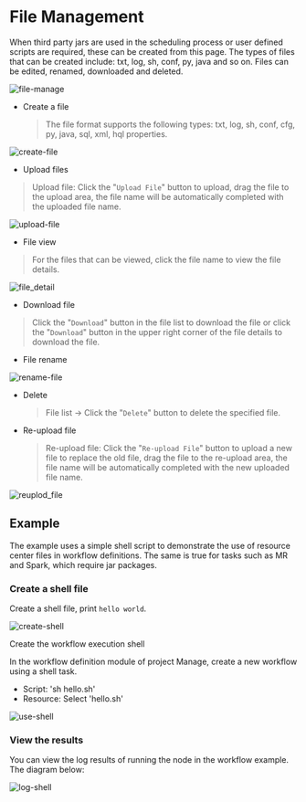 # File Management

When third party jars are used in the scheduling process or user defined scripts are required, these can be created from this page. The types of files that can be created include: txt, log, sh, conf, py, java and so on. Files can be edited, renamed, downloaded and deleted.

![file-manage](/img/new_ui/dev/resource/file-manage.png)

- Create a file
  > The file format supports the following types: txt, log, sh, conf, cfg, py, java, sql, xml, hql properties.

![create-file](/img/new_ui/dev/resource/create-file.png)

- Upload files

> Upload file: Click the "`Upload File`" button to upload, drag the file to the upload area, the file name will be automatically completed with the uploaded file name.

![upload-file](/img/new_ui/dev/resource/upload-file.png)

- File view

> For the files that can be viewed, click the file name to view the file details.

![file_detail](/img/tasks/demo/file_detail.png)

- Download file

> Click the "`Download`" button in the file list to download the file or click the "`Download`" button in the upper right corner of the file details to download the file.

- File rename

![rename-file](/img/new_ui/dev/resource/rename-file.png)

- Delete
  > File list -> Click the "`Delete`" button to delete the specified file.

- Re-upload file

  > Re-upload file: Click the "`Re-upload File`" button to upload a new file to replace the old file, drag the file to the re-upload area, the file name will be automatically completed with the new uploaded file name.

![reuplod_file](/img/reupload_file_en.png)

## Example

The example uses a simple shell script to demonstrate the use of resource center files in workflow definitions. The same is true for tasks such as MR and Spark, which require jar packages.

### Create a shell file

Create a shell file, print `hello world`.

![create-shell](/img/new_ui/dev/resource/demo/file-demo01.png)

Create the workflow execution shell

In the workflow definition module of project Manage, create a new workflow using a shell task.

- Script: 'sh hello.sh'
- Resource: Select 'hello.sh'

![use-shell](/img/new_ui/dev/resource/demo/file-demo02.png)

### View the results

You can view the log results of running the node in the workflow example. The diagram below:

![log-shell](/img/new_ui/dev/resource/demo/file-demo03.png)
